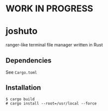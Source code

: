 # WORK IN PROGRESS

# joshuto

ranger-like terminal file manager written in Rust

## Dependencies
See `Cargo.toml`

## Installation
```
$ cargo build
# cargo install --root=/usr/local --force
```
